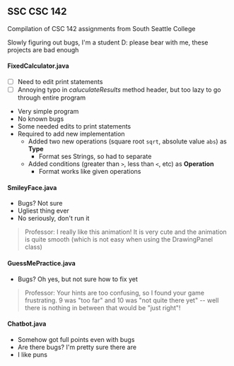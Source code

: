 ## SSC CSC 142
Compilation of CSC 142 assignments from South Seattle College

Slowly figuring out bugs, I'm a student D: please bear with me, these projects are bad enough
#### FixedCalculator.java
- [ ] Need to edit print statements
- [ ] Annoying typo in *caluculateResults* method header, but too lazy to go through entire program
- Very simple program
- No known bugs
- Some needed edits to print statements
- Required to add new implementation
  - Added two new operations (square root `sqrt`, absolute value `abs`) as **Type**
    - Format ses Strings, so had to separate
  - Added conditions (greater than `>`, less than `<`, etc) as **Operation**
    - Format works like given operations
#### SmileyFace.java
- Bugs? Not sure
- Ugliest thing ever
- No seriously, don't run it
> Professor: I really like this animation! It is very cute and the animation is quite smooth (which is not easy when using the DrawingPanel class)
#### GuessMePractice.java
- Bugs? Oh yes, but not sure how to fix yet
> Professor: Your hints are too confusing, so I found your game frustrating. 9 was "too far" and 10 was "not quite there yet" -- well there is nothing in between that would be "just right"!
#### Chatbot.java
- Somehow got full points even with bugs
- Are there bugs? I'm pretty sure there are
- I like puns
